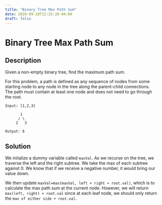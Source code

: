 ```yaml
---
title: "Binary Tree Max Path Sum"
date: 2020-09-28T12:25:28-04:00
draft: false
---
```


# Binary Tree Max Path Sum
## Description
Given a non-empty binary tree, find the maximum path sum.

For this problem, a path is defined as any sequence of nodes from some starting node to any node in the tree along the parent-child connections. The path must contain at least one node and does not need to go through the root.

```
Input: [1,2,3]

       1
      / \
     2   3

Output: 6
```

## Solution
We initalize a dummy variable called `maxVal`. As we recurse on the tree, we traverse the left
and the right subtree. We take the max of each subtree against 0. We know that if we receive
a negative number, it would bring our value down.

We then update `maxVal=max(maxVal, left + right + root.val)`, which is to calculate the max
path sum at the current node. However, we will return `max(left, right) + root.val` since at
each leaf node, we should only return the `max of either side + root.val`.

